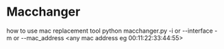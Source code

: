 # Macchanger
how to use mac replacement tool
python macchanger.py  -i or  --interface  <interface> -m  or --mac_address  <any mac address eg 00:11:22:33:44:55> 
